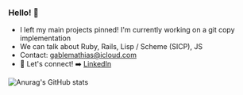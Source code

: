 ### Hello! 👋

- I left my main projects pinned! I'm currently working on a git copy implementation
- We can talk about Ruby, Rails, Lisp / Scheme (SICP), JS
- Contact: gablemathias@icloud.com
- :link: Let's connect! :arrow_right: 
[LinkedIn](https://www.linkedin.com/in/gabrielgmathias/)

![Anurag's GitHub stats](https://github-readme-stats.vercel.app/api?username=gablemathias&show_icons=true&theme=dark)
